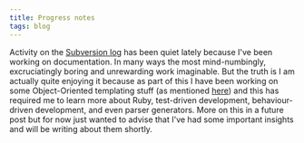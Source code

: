 ```yaml
---
title: Progress notes
tags: blog
---
```


Activity on the [Subversion log](http://www.wincent.com/a/about/wincent/weblog/svn-log/archives/) has been quiet lately because I've been working on documentation. In many ways the most mind-numbingly, excruciatingly boring and unrewarding work imaginable. But the truth is I am actually quite enjoying it because as part of this I have been working on some Object-Oriented templating stuff (as mentioned [here](http://www.wincent.com/a/about/wincent/weblog/archives/2007/01/testdriven_deve.php)) and this has required me to learn more about Ruby, test-driven development, behaviour-driven development, and even parser generators. More on this in a future post but for now just wanted to advise that I've had some important insights and will be writing about them shortly.
